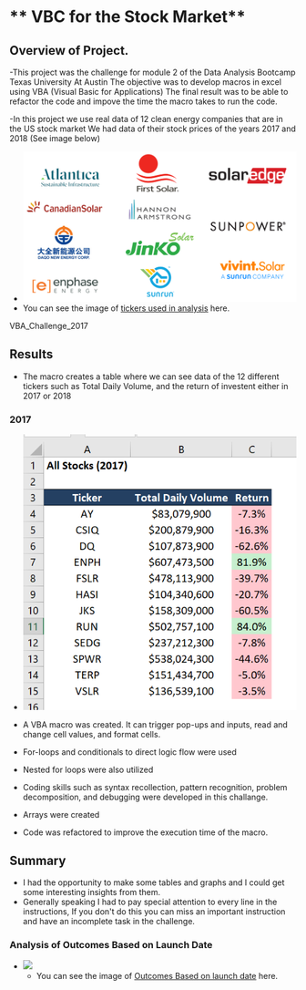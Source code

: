 # ** VBC for the Stock Market**

## Overview of Project.

-This project was the challenge for module 2 of the Data Analysis  Bootcamp  Texas University At Austin
The objective was to  develop macros in excel using VBA (Visual Basic for Applications)
The final result was to be able to refactor the code and impove the time the macro takes to run the code.

-In this project  we  use real data of 12  clean energy companies that are in the US stock market
We had data of their stock prices of the years 2017  and 2018
(See image below)

- <img src = "Resources/tickers.png" width= "500" >
- You can see the image of [tickers used in analysis](Resources/tickers.png) here.

	
VBA_Challenge_2017

## Results

- The macro creates a table where we can see data of the 12 different tickers such as Total Daily Volume, and the return of investent  either in 2017 or 2018

### 2017
- <img src = "resources/VBA_Challenge_2017.png" width= "500" >



- A VBA macro was created. It  can trigger pop-ups and inputs, read and change cell values, and format cells.
- For-loops and conditionals to direct logic flow were used
- Nested for loops were also utilized
- Coding skills such as syntax recollection, pattern recognition, problem decomposition, and debugging were developed in this challange.
- Arrays were created
- Code was refactored to improve the execution time of the macro.





## Summary

- I had the opportunity to make some tables and graphs and I could get some interesting insights from them.
- Generally speaking I had to pay special attention to every line in the instructions, If you don't do this you can miss an important instruction and have an incomplete task in the challenge.


### Analysis of Outcomes Based on Launch Date




- <img src = "resources/Outcomes_vs_Goals.png" width= "500" >

	- You can see the image of [Outcomes Based on launch date](resources/Outcomes_vs_Goals.png) here.


